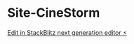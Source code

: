 # Site-CineStorm

[Edit in StackBlitz next generation editor ⚡️](https://stackblitz.com/~/github.com/Miguel-CodeStorm/Site-CineStorm)